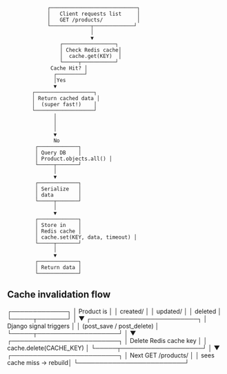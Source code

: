                  ┌────────────────────────────┐
                 │   Client requests list     │
                 │   GET /products/           │
                 └─────────────┬─────────────┘
                               │
                               ▼
                     ┌─────────────────┐
                     │ Check Redis cache│
                     │  cache.get(KEY)  │
                     └─────┬───────────┘
                  Cache Hit? │
                   ┌─────────┘
                   │Yes
                   ▼
            ┌───────────────────┐
            │ Return cached data │
            │  (super fast!)    │
            └───────────────────┘
                   │
                   │
                   │
                   ▼
                   No
             ┌─────────────┐
             │ Query DB    │
             │ Product.objects.all() │
             └─────┬───────┘
                   │
                   ▼
             ┌─────────────┐
             │ Serialize   │
             │ data        │
             └─────┬───────┘
                   │
                   ▼
             ┌─────────────┐
             │ Store in    │
             │ Redis cache │
             │ cache.set(KEY, data, timeout) │
             └─────┬───────┘
                   │
                   ▼
             ┌─────────────┐
             │ Return data │
             └─────────────┘
             

## Cache invalidation flow


   ┌─────────────┐
   │ Product is  │
   │ created/    │
   │ updated/    │
   │ deleted     │
   └─────┬───────┘
         │
         ▼
 ┌─────────────────────────┐
 │ Django signal triggers  │
 │  (post_save / post_delete) │
 └─────┬───────────────────┘
         │
         ▼
 ┌─────────────────────────┐
 │ Delete Redis cache key  │
 │ cache.delete(CACHE_KEY) │
 └─────┬───────────────────┘
         │
         ▼
 ┌─────────────────────────┐
 │ Next GET /products/     │
 │ sees cache miss → rebuild│
 └─────────────────────────┘
